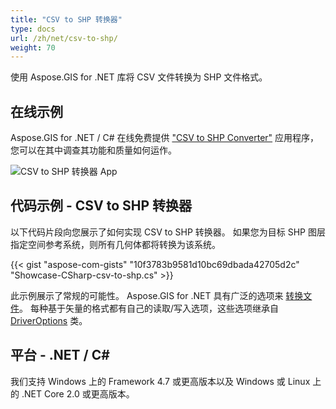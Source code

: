 ```yaml
---
title: "CSV to SHP 转换器"
type: docs
url: /zh/net/csv-to-shp/
weight: 70
---
```


使用 Aspose.GIS for .NET 库将 CSV 文件转换为 SHP 文件格式。

## **在线示例**

Aspose.GIS for .NET / C# 在线免费提供 ["CSV to SHP Converter"](https://products.aspose.app/gis/conversion/csv-to-shp) 应用程序，您可以在其中调查其功能和质量如何运作。

![CSV to SHP 转换器 App](conversion.png)

## **代码示例 - CSV to SHP 转换器**

以下代码片段向您展示了如何实现 CSV to SHP 转换器。 如果您为目标 SHP 图层指定空间参考系统，则所有几何体都将转换为该系统。

{{< gist "aspose-com-gists" "10f3783b9581d10bc69dbada42705d2c" "Showcase-CSharp-csv-to-shp.cs" >}}

此示例展示了常规的可能性。 Aspose.GIS for .NET 具有广泛的选项来 [转换文件](https://docs.aspose.com/gis/net/vector-layers/)。 每种基于矢量的格式都有自己的读取/写入选项，这些选项继承自 [DriverOptions](https://reference.aspose.com/gis/net/aspose.gis/driveroptions) 类。

## **平台 - .NET / C#**

我们支持 Windows 上的 Framework 4.7 或更高版本以及 Windows 或 Linux 上的 .NET Core 2.0 或更高版本。
